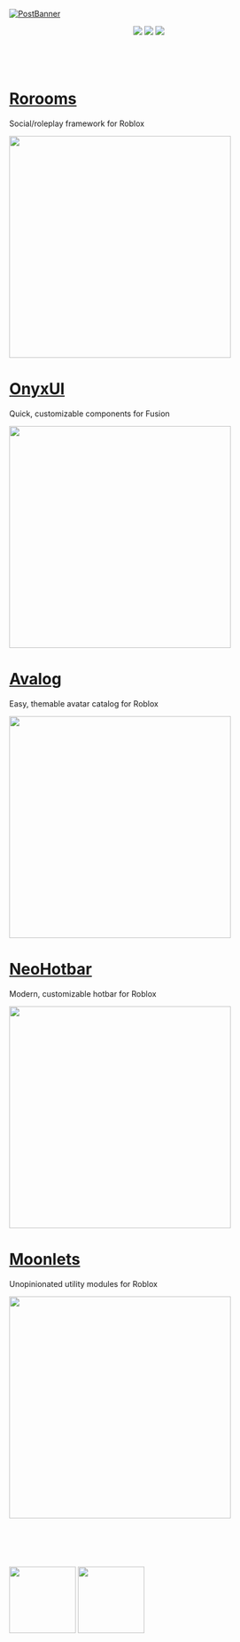 [![PostBanner](https://github.com/user-attachments/assets/9c78725c-ebaa-4cd3-a064-47cc90844416)](https://suite.loneka.com)

<p align="center">
  <a href="https://avafe.me/bsky"><img src="https://img.shields.io/badge/Bluesky-0285FF?logo=bluesky&logoColor=fff&style=for-the-badge" /></a>
  <a href="https://avafe.me/x"><img src="https://img.shields.io/badge/X-000000?style=for-the-badge&logo=x&logoColor=white" /></a>
  <a href="https://avafe.me/discord"><img src="https://img.shields.io/badge/Discord-5865F2?style=for-the-badge&logo=discord&logoColor=white"></img></a>
</p>

#

<br>

# [Rorooms](https://github.com/Rorooms/Rorooms)

Social/roleplay framework for Roblox

<a href="https://github.com/Rorooms/Rorooms"><img src="https://github.com/user-attachments/assets/842bf7dc-86af-4352-a75d-ccdfe7c1b55d" width="400px"></img></a>

# [OnyxUI](https://github.com/Loneka/OnyxUI)

Quick, customizable components for Fusion

<a href="https://github.com/Loneka/OnyxUI"><img src="https://github.com/user-attachments/assets/dfc531ff-e70a-4ab9-801f-7449c4af6ab7" width="400px"></img></a>

# [Avalog](https://github.com/Loneka/Avalog)

Easy, themable avatar catalog for Roblox

<a href="https://github.com/Loneka/Avalog"><img src="https://github.com/user-attachments/assets/96c6f387-e449-44d4-8602-86936e394ee5" width="400px"></img></a>

# [NeoHotbar](https://github.com/Loneka/NeoHotbar)

Modern, customizable hotbar for Roblox

<a href="https://github.com/Loneka/NeoHotbar"><img src="https://github.com/user-attachments/assets/26284976-5106-435b-b7b2-11c779e0ce3d" width="400px"></img></a>

# [Moonlets](https://github.com/Loneka/Moonlets)

Unopinionated utility modules for Roblox

<a href="https://github.com/Loneka/Moonlets"><img src="https://github.com/user-attachments/assets/ee61fdc3-760a-48d6-a847-18cd6f6097b2" width="400px"></img></a>

<br>

#

<br>

<span align="center">
  <a href="https://suite.loneka.com" target="_blank" rel="noopener noreferrer"><img src="https://github.com/user-attachments/assets/05d870f1-a166-4908-a437-a62b27be4bec" height="120px"></img></a>
  <a href="https://avafe.me" target="_blank" rel="noopener noreferrer"><img src="https://github.com/user-attachments/assets/7e8ca32f-d08d-48d7-b9a1-0146092d555b" height="120px"></img></a>
</span>
